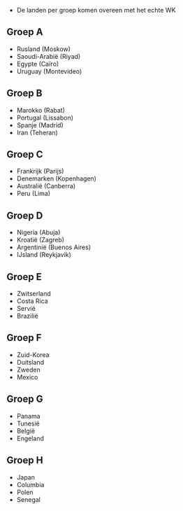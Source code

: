 * De landen per groep komen overeen met het echte WK

## Groep A
* Rusland (Moskow)
* Saoudi-Arabië (Riyad)
* Egypte (Caïro)
* Uruguay (Montevideo)

## Groep B
* Marokko (Rabat)
* Portugal (Lissabon)
* Spanje (Madrid)
* Iran (Teheran)

## Groep C
* Frankrijk (Parijs)
* Denemarken (Kopenhagen)
* Australië (Canberra)
* Peru (Lima)

## Groep D
* Nigeria (Abuja)
* Kroatië (Zagreb)
* Argentinië (Buenos Aires)
* IJsland (Reykjavik)

## Groep E
* Zwitserland
* Costa Rica
* Servië
* Brazilië

## Groep F
* Zuid-Korea
* Duitsland
* Zweden
* Mexico

## Groep G
* Panama
* Tunesië
* België
* Engeland

## Groep H
* Japan
* Columbia
* Polen
* Senegal
